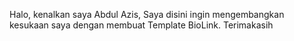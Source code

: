 Halo, kenalkan saya Abdul Azis,
Saya disini ingin mengembangkan
kesukaan saya dengan membuat Template
BioLink.
Terimakasih

<!---
abdulazisdigital/abdulazisdigital is a ✨ special ✨ repository because its `README.md` (this file) appears on your GitHub profile.
You can click the Preview link to take a look at your changes.
--->
